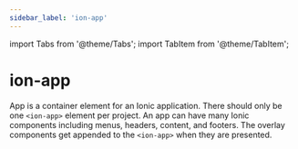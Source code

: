 ```yaml
---
sidebar_label: 'ion-app'
---
```


import Tabs from '@theme/Tabs';
import TabItem from '@theme/TabItem';

# ion-app

App is a container element for an Ionic application. There should only be one `<ion-app>` element per project. An app can have many Ionic components including menus, headers, content, and footers. The overlay components get appended to the `<ion-app>` when they are presented.
